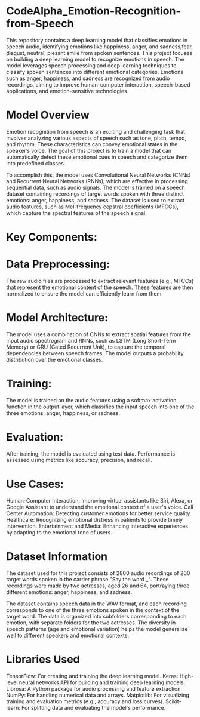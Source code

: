 # CodeAlpha_Emotion-Recognition-from-Speech
This repository contains a deep learning model that classifies emotions in speech audio, identifying emotions like happiness, anger, and sadness,fear, disgust, neutral, plesant smile from spoken sentences. This project focuses on building a deep learning model to recognize emotions in speech. The model leverages speech processing and deep learning techniques to classify spoken sentences into different emotional categories. Emotions such as anger, happiness, and sadness are recognized from audio recordings, aiming to improve human-computer interaction, speech-based applications, and emotion-sensitive technologies.

# Model Overview
Emotion recognition from speech is an exciting and challenging task that involves analyzing various aspects of speech such as tone, pitch, tempo, and rhythm. These characteristics can convey emotional states in the speaker’s voice. The goal of this project is to train a model that can automatically detect these emotional cues in speech and categorize them into predefined classes.

To accomplish this, the model uses Convolutional Neural Networks (CNNs) and Recurrent Neural Networks (RNNs), which are effective in processing sequential data, such as audio signals. The model is trained on a speech dataset containing recordings of target words spoken with three distinct emotions: anger, happiness, and sadness. The dataset is used to extract audio features, such as Mel-frequency cepstral coefficients (MFCCs), which capture the spectral features of the speech signal.

# Key Components:
# Data Preprocessing:
The raw audio files are processed to extract relevant features (e.g., MFCCs) that represent the emotional content of the speech. These features are then normalized to ensure the model can efficiently learn from them.
# Model Architecture:
The model uses a combination of CNNs to extract spatial features from the input audio spectrogram and RNNs, such as LSTM (Long Short-Term Memory) or GRU (Gated Recurrent Unit), to capture the temporal dependencies between speech frames. The model outputs a probability distribution over the emotional classes.
# Training:
The model is trained on the audio features using a softmax activation function in the output layer, which classifies the input speech into one of the three emotions: anger, happiness, or sadness.
# Evaluation:
After training, the model is evaluated using test data. Performance is assessed using metrics like accuracy, precision, and recall.
# Use Cases:
Human-Computer Interaction: Improving virtual assistants like Siri, Alexa, or Google Assistant to understand the emotional context of a user's voice.
Call Center Automation: Detecting customer emotions for better service quality.
Healthcare: Recognizing emotional distress in patients to provide timely intervention.
Entertainment and Media: Enhancing interactive experiences by adapting to the emotional tone of users.
# Dataset Information
The dataset used for this project consists of 2800 audio recordings of 200 target words spoken in the carrier phrase "Say the word _". These recordings were made by two actresses, aged 26 and 64, portraying three different emotions: anger, happiness, and sadness.

The dataset contains speech data in the WAV format, and each recording corresponds to one of the three emotions spoken in the context of the target word. The data is organized into subfolders corresponding to each emotion, with separate folders for the two actresses. The diversity in speech patterns (age and emotional variation) helps the model generalize well to different speakers and emotional contexts.

# Libraries Used
TensorFlow: For creating and training the deep learning model.
Keras: High-level neural networks API for building and training deep learning models.
Librosa: A Python package for audio processing and feature extraction.
NumPy: For handling numerical data and arrays.
Matplotlib: For visualizing training and evaluation metrics (e.g., accuracy and loss curves).
Scikit-learn: For splitting data and evaluating the model's performance.
